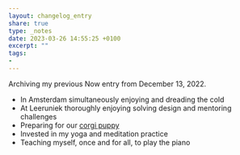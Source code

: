```yaml
---
layout: changelog_entry
share: true
type: _notes
date: 2023-03-26 14:55:25 +0100
excerpt: ""
tags:
- 
---
```

Archiving my previous Now entry from December 13, 2022.

- In Amsterdam simultaneously enjoying and dreading the cold
- At Leeruniek thoroughly enjoying solving design and mentoring challenges
- Preparing for our [corgi puppy](https://lemonade.waleson.us)
- Invested in my yoga and meditation practice
- Teaching myself, once and for all, to play the piano